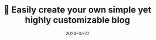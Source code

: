 ---
title: 📃 Our work AAA will be presented at the BBB (CCC) YYY!
summary: summary
date: 2024-08-14

title: 🎉 Easily create your own simple yet highly customizable blog
summary: Take full control of your personal brand and privacy by migrating away from the big tech platforms!
date: 2023-10-27
---